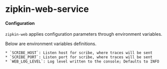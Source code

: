 # zipkin-web-service

#### Configuration

`zipkin-web` applies configuration parameters through environment variables.

Below are environment variables definitions.

    * `SCRIBE_HOST`: Listen host for scribe, where traces will be sent
    * `SCRIBE_PORT`: Listen port for scribe, where traces will be sent
    * `WEB_LOG_LEVEL`: Log level written to the console; Defaults to INFO
